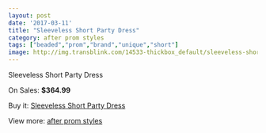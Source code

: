 ```yaml
---
layout: post
date: '2017-03-11'
title: "Sleeveless Short Party Dress"
category: after prom styles
tags: ["beaded","prom","brand","unique","short"]
image: http://img.transblink.com/14533-thickbox_default/sleeveless-short-party-dress.jpg
---
```

Sleeveless Short Party Dress

On Sales: **$364.99**
<a href="https://www.transblink.com/en/after-prom-styles/4649-sleeveless-short-party-dress.html"><amp-img layout="responsive" width="600" height="600" src="//img.transblink.com/14533-thickbox_default/sleeveless-short-party-dress.jpg" alt="Sleeveless Short Party Dress 0" /></a>
<a href="https://www.transblink.com/en/after-prom-styles/4649-sleeveless-short-party-dress.html"><amp-img layout="responsive" width="600" height="600" src="//img.transblink.com/14536-thickbox_default/sleeveless-short-party-dress.jpg" alt="Sleeveless Short Party Dress 1" /></a>
<a href="https://www.transblink.com/en/after-prom-styles/4649-sleeveless-short-party-dress.html"><amp-img layout="responsive" width="600" height="600" src="//img.transblink.com/14535-thickbox_default/sleeveless-short-party-dress.jpg" alt="Sleeveless Short Party Dress 2" /></a>
<a href="https://www.transblink.com/en/after-prom-styles/4649-sleeveless-short-party-dress.html"><amp-img layout="responsive" width="600" height="600" src="//img.transblink.com/14534-thickbox_default/sleeveless-short-party-dress.jpg" alt="Sleeveless Short Party Dress 3" /></a>

Buy it: [Sleeveless Short Party Dress](https://www.transblink.com/en/after-prom-styles/4649-sleeveless-short-party-dress.html "Sleeveless Short Party Dress")

View more: [after prom styles](https://www.transblink.com/en/55-after-prom-styles "after prom styles")